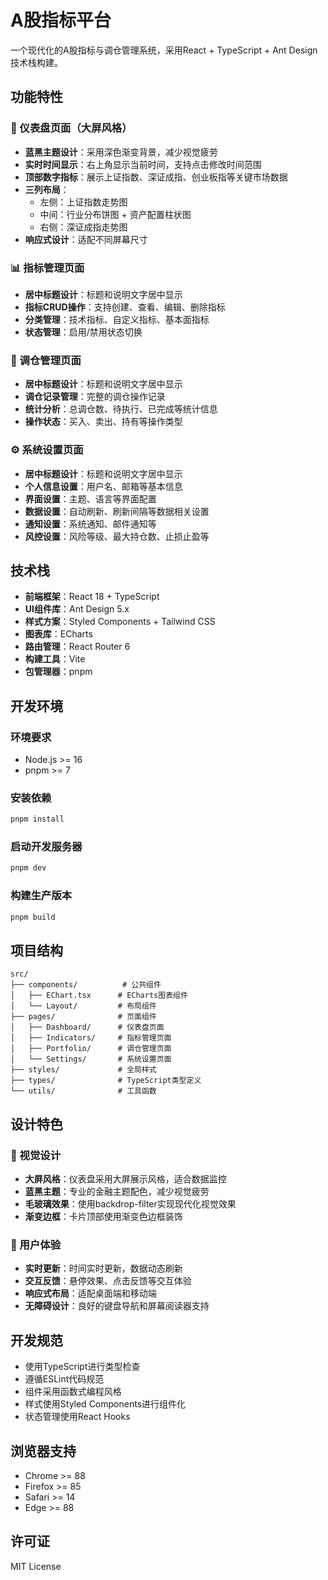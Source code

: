# A股指标平台

一个现代化的A股指标与调仓管理系统，采用React + TypeScript + Ant Design技术栈构建。

## 功能特性

### 🎯 仪表盘页面（大屏风格）
- **蓝黑主题设计**：采用深色渐变背景，减少视觉疲劳
- **实时时间显示**：右上角显示当前时间，支持点击修改时间范围
- **顶部数字指标**：展示上证指数、深证成指、创业板指等关键市场数据
- **三列布局**：
  - 左侧：上证指数走势图
  - 中间：行业分布饼图 + 资产配置柱状图
  - 右侧：深证成指走势图
- **响应式设计**：适配不同屏幕尺寸

### 📊 指标管理页面
- **居中标题设计**：标题和说明文字居中显示
- **指标CRUD操作**：支持创建、查看、编辑、删除指标
- **分类管理**：技术指标、自定义指标、基本面指标
- **状态管理**：启用/禁用状态切换

### 💼 调仓管理页面
- **居中标题设计**：标题和说明文字居中显示
- **调仓记录管理**：完整的调仓操作记录
- **统计分析**：总调仓数、待执行、已完成等统计信息
- **操作状态**：买入、卖出、持有等操作类型

### ⚙️ 系统设置页面
- **居中标题设计**：标题和说明文字居中显示
- **个人信息设置**：用户名、邮箱等基本信息
- **界面设置**：主题、语言等界面配置
- **数据设置**：自动刷新、刷新间隔等数据相关设置
- **通知设置**：系统通知、邮件通知等
- **风控设置**：风险等级、最大持仓数、止损止盈等

## 技术栈

- **前端框架**：React 18 + TypeScript
- **UI组件库**：Ant Design 5.x
- **样式方案**：Styled Components + Tailwind CSS
- **图表库**：ECharts
- **路由管理**：React Router 6
- **构建工具**：Vite
- **包管理器**：pnpm

## 开发环境

### 环境要求
- Node.js >= 16
- pnpm >= 7

### 安装依赖
```bash
pnpm install
```

### 启动开发服务器
```bash
pnpm dev
```

### 构建生产版本
```bash
pnpm build
```

## 项目结构

```
src/
├── components/          # 公共组件
│   ├── EChart.tsx      # ECharts图表组件
│   └── Layout/         # 布局组件
├── pages/              # 页面组件
│   ├── Dashboard/      # 仪表盘页面
│   ├── Indicators/     # 指标管理页面
│   ├── Portfolio/      # 调仓管理页面
│   └── Settings/       # 系统设置页面
├── styles/             # 全局样式
├── types/              # TypeScript类型定义
└── utils/              # 工具函数
```

## 设计特色

### 🎨 视觉设计
- **大屏风格**：仪表盘采用大屏展示风格，适合数据监控
- **蓝黑主题**：专业的金融主题配色，减少视觉疲劳
- **毛玻璃效果**：使用backdrop-filter实现现代化视觉效果
- **渐变边框**：卡片顶部使用渐变色边框装饰

### 📱 用户体验
- **实时更新**：时间实时更新，数据动态刷新
- **交互反馈**：悬停效果、点击反馈等交互体验
- **响应式布局**：适配桌面端和移动端
- **无障碍设计**：良好的键盘导航和屏幕阅读器支持

## 开发规范

- 使用TypeScript进行类型检查
- 遵循ESLint代码规范
- 组件采用函数式编程风格
- 样式使用Styled Components进行组件化
- 状态管理使用React Hooks

## 浏览器支持

- Chrome >= 88
- Firefox >= 85
- Safari >= 14
- Edge >= 88

## 许可证

MIT License
